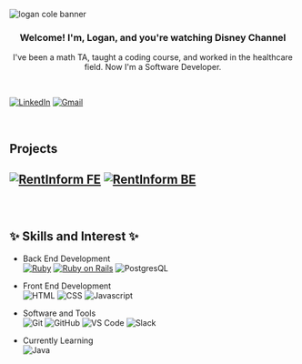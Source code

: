 ![logan cole banner](https://user-images.githubusercontent.com/112587650/254411530-d5c0e083-5642-4032-a969-431f973db5a0.gif)

<h3 align="center"> Welcome! I'm, Logan, and you're watching Disney Channel</h3>
<p align="center"> I've been a math TA, taught a coding course, and worked in the healthcare field. Now I'm a Software Developer. </p>

<br>

[![LinkedIn](https://img.shields.io/badge/linkedin-%230077B5.svg?style=for-the-badge&logo=linkedin&logoColor=white)](https://www.linkedin.com/in/logan-cole-exasper) [![Gmail](https://img.shields.io/badge/Gmail-D14836?style=for-the-badge&logo=gmail&logoColor=white)](mailto:emtlogancole@gmail.com)

<br>

<h2> Projects <h2>
  
[![RentInform FE](https://github-readme-stats.vercel.app/api/pin/?username=rentinform&repo=rent-inform-fe)](https://github.com/rentinform/)
[![RentInform BE](https://github-readme-stats.vercel.app/api/pin/?username=rentinform&repo=be-rent-inform)](https://github.com/rentinform/)

<br>

<h2>✨ Skills and Interest ✨</h2>

- Back End Development <br>
[![Ruby](https://img.shields.io/badge/Ruby-CC342D?style=for-the-badge&logo=ruby&logoColor=white)](https://ruby-lang.org)
[![Ruby on Rails](https://img.shields.io/badge/Ruby_on_Rails-CC0000?style=for-the-badge&logo=ruby-on-rails&logoColor=white)](https://rubyonrails.org/)
![PostgresQL](https://img.shields.io/badge/PostgreSQL-316192?style=for-the-badge&logo=postgresql&logoColor=white)

- Front End Development <br>
![HTML](https://img.shields.io/badge/HTML5-E34F26?style=for-the-badge&logo=html5&logoColor=white)
![CSS](https://img.shields.io/badge/CSS3-1572B6?style=for-the-badge&logo=css3&logoColor=white)
![Javascript](https://img.shields.io/badge/JavaScript-F7DF1E?style=for-the-badge&logo=javascript&logoColor=black)

- Software and Tools <br>
![Git](https://img.shields.io/badge/GIT-E44C30?style=for-the-badge&logo=git&logoColor=white)
![GitHub](https://img.shields.io/badge/GitHub-100000?style=for-the-badge&logo=github&logoColor=white)
![VS Code](https://img.shields.io/badge/Visual_Studio_Code-0078D4?style=for-the-badge&logo=visual%20studio%20code&logoColor=white)
![Slack](https://img.shields.io/badge/Slack-4A154B?style=for-the-badge&logo=slack&logoColor=white)

- Currently Learning <br>
![Java](https://img.shields.io/badge/Java-ED8B00?style=for-the-badge&logo=openjdk&logoColor=white)

  
<!--
### Hi there 👋
**exasperlnc/exasperlnc** is a ✨ _special_ ✨ repository because its `README.md` (this file) appears on your GitHub profile.

Here are some ideas to get you started:

- 🔭 I’m currently working on ...
- 🌱 I’m currently learning Java!
- 👯 I’m looking to collaborate on ...
- 🤔 I’m looking for help with ...
- 💬 Ask me about ...
- 📫 How to reach me: ...
- 😄 Pronouns: ...
- ⚡ Fun fact: ...
-->
